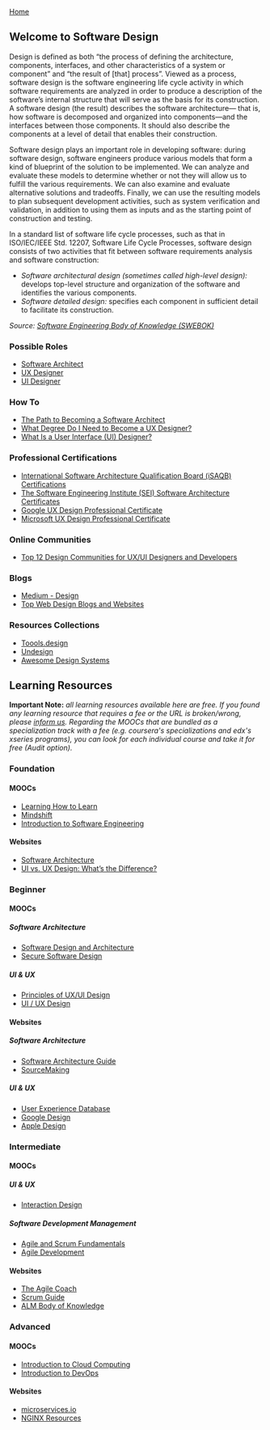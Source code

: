 [Home](index.md)
## Welcome to Software Design

Design is defined as both “the process of defining the architecture, components, interfaces, and other characteristics of a system or component” and “the result of [that] process”. Viewed as a process, software design is the software engineering life cycle activity in which software requirements are analyzed in order to produce a description of the software’s internal structure that will serve as the basis for its construction. A software design (the result) describes the software architecture— that is, how software is decomposed and organized into components—and the interfaces between those components. It should also describe the components at a level of detail that enables their construction.

Software design plays an important role in developing software: during software design, software engineers produce various models that form a kind of blueprint of the solution to be implemented. We can analyze and evaluate these models to determine whether or not they will allow us to fulfill the various requirements. We can also examine and evaluate alternative solutions and tradeoffs. Finally, we can use the resulting models to plan subsequent development activities, such as system verification and validation, in addition to using them as inputs and as the starting point of construction and testing.

In a standard list of software life cycle processes, such as that in ISO/IEC/IEEE Std. 12207, Software Life Cycle Processes, software design consists of two activities that fit between software requirements analysis and software construction:
- *Software architectural design (sometimes called high-level design):* develops top-level structure and organization of the software and identifies the various components.
- *Software detailed design:* specifies each component in sufficient detail to facilitate its construction.

*Source: [Software Engineering Body of Knowledge (SWEBOK)](https://www.computer.org/education/bodies-of-knowledge/software-engineering)*

### Possible Roles

- [Software Architect](https://business.linkedin.com/talent-solutions/resources/how-to-hire-guides/software-architect/job-description)
- [UX Designer](https://business.linkedin.com/talent-solutions/resources/how-to-hire-guides/ux-designer/job-description)
- [UI Designer](https://www.toptal.com/designers/ui/job-description)

### How To

- [The Path to Becoming a Software Architect](https://medium.com/@nvashanin/the-path-to-becoming-a-software-architect-de53f1cb310a)
- [What Degree Do I Need to Become a UX Designer?](https://www.coursera.org/articles/what-degree-do-i-need-to-become-a-ux-designer)
- [What Is a User Interface (UI) Designer?](https://www.coursera.org/articles/what-is-a-user-interface-ui-designer-guide)

### Professional Certifications

- [International Software Architecture Qualification Board (iSAQB) Certifications](http://www.isaqb.org/certifications/)
- [The Software Engineering Institute (SEI) Software Architecture Certificates](https://www.sei.cmu.edu/training/certificates/architecture/)
- [Google UX Design Professional Certificate](https://www.coursera.org/professional-certificates/google-ux-design)
- [Microsoft UX Design Professional Certificate](https://www.coursera.org/professional-certificates/ux-design)

### Online Communities

- [Top 12 Design Communities for UX/UI Designers and Developers](https://blog.prototypr.io/top-12-design-communities-for-ux-ui-designers-and-developers-8fce239d8ed7)

### Blogs

- [Medium - Design](https://medium.com/topic/design)
- [Top Web Design Blogs and Websites](https://blog.feedspot.com/web_design_blogs/)

### Resources Collections

- [Toools.design](https://www.toools.design/)
- [Undesign](https://undesign.learn.uno/)
- [Awesome Design Systems](https://github.com/alexpate/awesome-design-systems)

## Learning Resources

**Important Note:** *all learning resources available here are free. If you found any learning resource that requires a fee or the URL is broken/wrong, please [inform us](https://github.com/ayshahrah/seg/issues). Regarding the MOOCs that are bundled as a specialization track with a fee (e.g. coursera's specializations and edx's xseries programs), you can look for each individual course and take it for free (Audit option).*

### Foundation

#### MOOCs

- [Learning How to Learn](https://www.coursera.org/learn/learning-how-to-learn)
- [Mindshift](https://www.coursera.org/learn/mindshift)
- [Introduction to Software Engineering](https://www.coursera.org/learn/introduction-to-software-engineering)

#### Websites

- [Software Architecture](https://www.sei.cmu.edu/our-work/software-architecture/)
- [UI vs. UX Design: What’s the Difference?](https://www.coursera.org/articles/ui-vs-ux-design)

### Beginner

#### MOOCs

##### Software Architecture

- [Software Design and Architecture](https://www.coursera.org/specializations/software-design-architecture)
- [Secure Software Design](https://www.coursera.org/specializations/secure-software-design)

##### UI & UX

- [Principles of UX/UI Design](https://www.coursera.org/learn/principles-of-ux-ui-design)
- [UI / UX Design](https://www.coursera.org/specializations/ui-ux-design)

#### Websites

##### Software Architecture

- [Software Architecture Guide](https://martinfowler.com/architecture/)
- [SourceMaking](https://sourcemaking.com/)

##### UI & UX

- [User Experience Database](https://www.uxdatabase.io/)
- [Google Design](https://design.google/)
- [Apple Design](https://developer.apple.com/design/)

### Intermediate

#### MOOCs

##### UI & UX

- [Interaction Design](https://www.coursera.org/specializations/interaction-design)

##### Software Development Management

- [Agile and Scrum Fundamentals](https://www.edx.org/course/agile-and-scrum-fundamentals)
- [Agile Development](https://www.coursera.org/specializations/agile-development)

#### Websites

- [The Agile Coach](https://www.atlassian.com/agile)
- [Scrum Guide](http://www.scrumguides.org/)
- [ALM Body of Knowledge](http://www.almbok.com/)

### Advanced

#### MOOCs

- [Introduction to Cloud Computing](https://www.coursera.org/learn/introduction-to-cloud)
- [Introduction to DevOps](https://www.coursera.org/learn/intro-to-devops)

#### Websites

- [microservices.io](http://microservices.io)
- [NGINX Resources](https://www.nginx.com/resources/library/)
